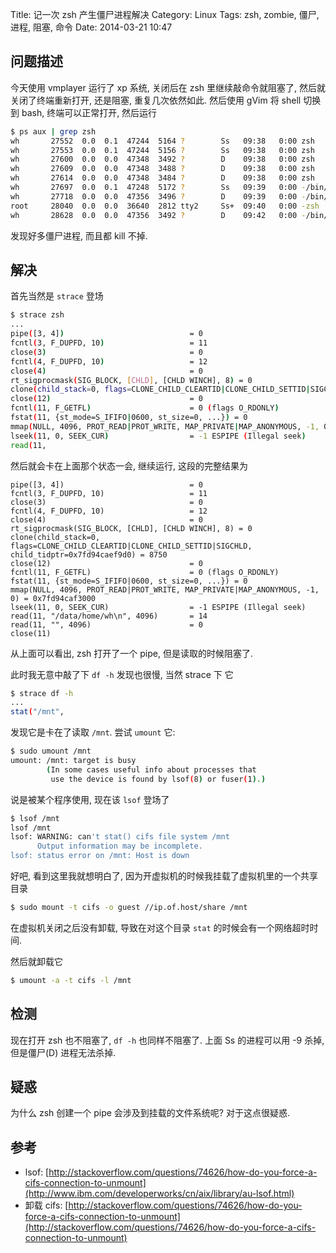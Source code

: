 Title: 记一次 zsh 产生僵尸进程解决
Category: Linux
Tags: zsh, zombie, 僵尸, 进程, 阻塞, 命令
Date: 2014-03-21 10:47

## 问题描述
今天使用 vmplayer 运行了 xp 系统, 关闭后在 zsh 里继续敲命令就阻塞了,
然后就关闭了终端重新打开, 还是阻塞, 重复几次依然如此. 然后使用 gVim
将 shell 切换到 bash, 终端可以正常打开, 然后运行
```bash
$ ps aux | grep zsh
wh       27552  0.0  0.1  47244  5164 ?        Ss   09:38   0:00 zsh
wh       27553  0.0  0.1  47244  5156 ?        Ss   09:38   0:00 zsh
wh       27600  0.0  0.0  47348  3492 ?        D    09:38   0:00 zsh
wh       27609  0.0  0.0  47348  3488 ?        D    09:38   0:00 zsh
wh       27614  0.0  0.0  47348  3484 ?        D    09:38   0:00 zsh
wh       27697  0.0  0.1  47248  5172 ?        Ss   09:39   0:00 -/bin/zsh
wh       27718  0.0  0.0  47356  3496 ?        D    09:39   0:00 -/bin/zsh
root     28040  0.0  0.0  36640  2812 tty2     Ss+  09:40   0:00 -zsh
wh       28628  0.0  0.0  47356  3492 ?        D    09:42   0:00 -/bin/zsh
```
发现好多僵尸进程, 而且都 kill 不掉.

## 解决
首先当然是 `strace` 登场
```bash
$ strace zsh
...
pipe([3, 4])                            = 0
fcntl(3, F_DUPFD, 10)                   = 11
close(3)                                = 0
fcntl(4, F_DUPFD, 10)                   = 12
close(4)                                = 0
rt_sigprocmask(SIG_BLOCK, [CHLD], [CHLD WINCH], 8) = 0
clone(child_stack=0, flags=CLONE_CHILD_CLEARTID|CLONE_CHILD_SETTID|SIGCHLD, child_tidptr=0x7fd94caef9d0) = 8750
close(12)                               = 0
fcntl(11, F_GETFL)                      = 0 (flags O_RDONLY)
fstat(11, {st_mode=S_IFIFO|0600, st_size=0, ...}) = 0
mmap(NULL, 4096, PROT_READ|PROT_WRITE, MAP_PRIVATE|MAP_ANONYMOUS, -1, 0) = 0x7fd94caf3000
lseek(11, 0, SEEK_CUR)                  = -1 ESPIPE (Illegal seek)
read(11,
```
然后就会卡在上面那个状态一会, 继续运行, 这段的完整结果为
```
pipe([3, 4])                            = 0
fcntl(3, F_DUPFD, 10)                   = 11
close(3)                                = 0
fcntl(4, F_DUPFD, 10)                   = 12
close(4)                                = 0
rt_sigprocmask(SIG_BLOCK, [CHLD], [CHLD WINCH], 8) = 0
clone(child_stack=0, flags=CLONE_CHILD_CLEARTID|CLONE_CHILD_SETTID|SIGCHLD, child_tidptr=0x7fd94caef9d0) = 8750
close(12)                               = 0
fcntl(11, F_GETFL)                      = 0 (flags O_RDONLY)
fstat(11, {st_mode=S_IFIFO|0600, st_size=0, ...}) = 0
mmap(NULL, 4096, PROT_READ|PROT_WRITE, MAP_PRIVATE|MAP_ANONYMOUS, -1, 0) = 0x7fd94caf3000
lseek(11, 0, SEEK_CUR)                  = -1 ESPIPE (Illegal seek)
read(11, "/data/home/wh\n", 4096)       = 14
read(11, "", 4096)                      = 0
close(11)  
```
从上面可以看出, zsh 打开了一个 pipe, 但是读取的时候阻塞了.

此时我无意中敲了下 `df -h` 发现也很慢, 当然 strace 下 它
```bash
$ strace df -h
...
stat("/mnt", 
```
发现它是卡在了读取 `/mnt`. 尝试 `umount` 它:
```bash
$ sudo umount /mnt
umount: /mnt: target is busy
        (In some cases useful info about processes that
         use the device is found by lsof(8) or fuser(1).)
```
说是被某个程序使用, 现在该 `lsof` 登场了
```bash
$ lsof /mnt
lsof /mnt
lsof: WARNING: can't stat() cifs file system /mnt
      Output information may be incomplete.
lsof: status error on /mnt: Host is down
```
好吧, 看到这里我就想明白了, 因为开虚拟机的时候我挂载了虚拟机里的一个共享目录
```bash
$ sudo mount -t cifs -o guest //ip.of.host/share /mnt
```
在虚拟机关闭之后没有卸载, 导致在对这个目录 `stat` 的时候会有一个网络超时时间.

然后就卸载它
```bash
$ umount -a -t cifs -l /mnt
```

## 检测
现在打开 zsh 也不阻塞了, `df -h` 也同样不阻塞了. 上面 Ss 的进程可以用 -9 杀掉,
但是僵尸(D) 进程无法杀掉.

## 疑惑
为什么 zsh 创建一个 pipe 会涉及到挂载的文件系统呢? 对于这点很疑惑.

## 参考
* lsof: [http://stackoverflow.com/questions/74626/how-do-you-force-a-cifs-connection-to-unmount](http://www.ibm.com/developerworks/cn/aix/library/au-lsof.html)
* 卸载 cifs: [http://stackoverflow.com/questions/74626/how-do-you-force-a-cifs-connection-to-unmount](http://stackoverflow.com/questions/74626/how-do-you-force-a-cifs-connection-to-unmount)
